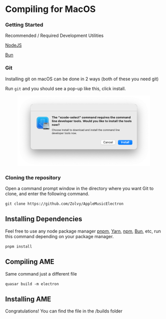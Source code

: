 # Compiling for MacOS

### Getting Started

Recommended / Required Development Utilities

[NodeJS](https://nodejs.org/en)

[Bun](https://bun.sh)

### Git

Installing git on macOS can be done in 2 ways (both of these you need git)

Run `git` and you should see a pop-up like this, click install.

<figure><img src="../.gitbook/assets/image.png" alt=""><figcaption></figcaption></figure>

### Cloning the repository

Open a command prompt window in the directory where you want Git to clone, and enter the following command.

`git clone https://github.com/Zolvy/AppleMusicElectron`



## **Installing Dependencies**

Feel free to use any node package manager [pnpm](https://pnpm.io/), [Yarn](https://yarnpkg.com/), [npm](https://nodejs.org), [Bun](https://bun.sh), etc, run this command depending on your package manager.

`pnpm install`



## **Compiling AME**

Same command just a different file

`quasar build -m electron`

## Installing AME

Congratulations! You can find the file in the /builds folder
